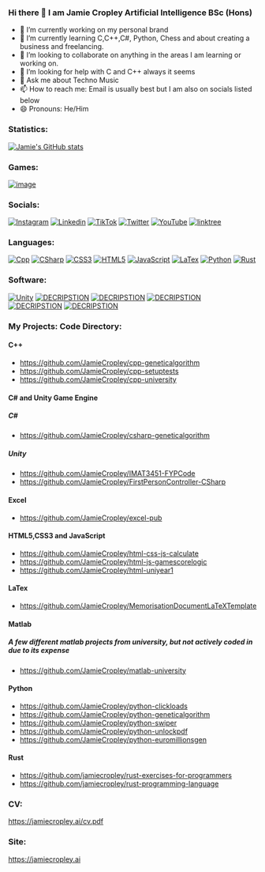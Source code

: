 ### Hi there 👋 I am Jamie Cropley Artificial Intelligence BSc (Hons)
- 🔭 I’m currently working on my personal brand
- 🌱 I’m currently learning C,C++,C#, Python, Chess and about creating a business and freelancing.
- 👯 I’m looking to collaborate on anything in the areas I am learning or working on.
- 🤔 I’m looking for help with C and C++ always it seems 
- 💬 Ask me about Techno Music
- 📫 How to reach me: Email is usually best but I am also on socials listed below
- 😄 Pronouns: He/Him
### Statistics:
[![Jamie's GitHub stats](https://github-readme-stats.vercel.app/api?username=JamieCropley)](https://github.com/JamieCropley)
### Games:
[![image](https://img.shields.io/badge/Itch.io-FA5C5C?style=for-the-badge&logo=itchdotio&logoColor=white)](https://jamiecropley.itch.io)
### Socials:
[![Instagram](https://img.shields.io/badge/Instagram-%23E4405F.svg?style=for-the-badge&logo=Instagram&logoColor=white)](https://instagram.com/jamiecropley)
[![Linkedin](https://img.shields.io/badge/LinkedIn-0077B5?style=for-the-badge&logo=linkedin&logoColor=white)](https://linkedin.com/in/jamiecropley)
[![TikTok](https://img.shields.io/badge/TikTok-000000?style=for-the-badge&logo=tiktok&logoColor=white)](https://tiktok.com/@jamiecropley)
[![Twitter](https://img.shields.io/badge/Twitter-1DA1F2?style=for-the-badge&logo=twitter&logoColor=white)](https://twitter.com/JamieCropley)
[![YouTube](https://img.shields.io/badge/YouTube-FF0000?style=for-the-badge&logo=youtube&logoColor=white)](https://youtube.com/JamieCropley)
[![linktree](https://img.shields.io/badge/linktree-39E09B?style=for-the-badge&logo=linktree&logoColor=white)](https://linktr.ee/JamieCropley)
### Languages:
<!--  [![C](https://img.shields.io/badge/C-00599C?style=for-the-badge&logo=c&logoColor=white)](https://www.iso-9899.info/wiki/Main_Page) -->
[![Cpp](https://img.shields.io/badge/C%2B%2B-00599C?style=for-the-badge&logo=c%2B%2B&logoColor=white)](https://isocpp.org/get-started)
[![CSharp](https://img.shields.io/badge/C%23-239120?style=for-the-badge&logo=c-sharp&logoColor=white)](https://www.csharpcourse.com/)
[![CSS3](https://img.shields.io/badge/CSS3-1572B6?style=for-the-badge&logo=css3&logoColor=white)](https://w3schools.com/css/default.asp)
[![HTML5](https://img.shields.io/badge/HTML5-E34F26?style=for-the-badge&logo=html5&logoColor=white)](https://www.w3schools.com/html/)
[![JavaScript](https://img.shields.io/badge/JavaScript-323330?style=for-the-badge&logo=javascript&logoColor=F7DF1E)](https://www.w3schools.com/js/default.asp)
[![LaTex](https://img.shields.io/badge/LaTeX-47A141?style=for-the-badge&logo=LaTeX&logoColor=white)](https://www.overleaf.com/learn/latex/Learn_LaTeX_in_30_minutes)
[![Python](https://img.shields.io/badge/Python-FFD43B?style=for-the-badge&logo=python&logoColor=blue)](https://www.python.org/about/gettingstarted/)
[![Rust](https://img.shields.io/static/v1?style=for-the-badge&message=Rust&color=000000&logo=Rust&logoColor=FFFFFF&label=)](https://www.rust-lang.org/learn)
### Software:
[![Unity](https://img.shields.io/badge/Unity-100000?style=for-the-badge&logo=unity&logoColor=white)](https://unity.com)
[![DECRIPSTION](https://img.shields.io/badge/sublime_text-%23575757.svg?&style=for-the-badge&logo=sublime-text&logoColor=important)](https://sublimetext.com)
[![DECRIPSTION](https://img.shields.io/badge/Visual_Studio-5C2D91?style=for-the-badge&logo=visual%20studio&logoColor=white)](https://visualstudio.microsoft.com)
[![DECRIPSTION](https://img.shields.io/badge/Arduino_IDE-00979D?style=for-the-badge&logo=arduino&logoColor=white)](https://www.arduino.cc/en/software)
[![DECRIPSTION](https://img.shields.io/badge/Microsoft_Excel-217346?style=for-the-badge&logo=microsoft-excel&logoColor=white)](https://www.office.com/launch/excel)
[![DECRIPSTION](https://img.shields.io/badge/Overleaf-47A141?style=for-the-badge&logo=Overleaf&logoColor=white)](https://overleaf.com/)
### My Projects: Code Directory:
<!-- #### C
- -->
#### C++
- https://github.com/JamieCropley/cpp-geneticalgorithm
- https://github.com/JamieCropley/cpp-setuptests
- https://github.com/JamieCropley/cpp-university
#### C# and Unity Game Engine
##### C#
- https://github.com/JamieCropley/csharp-geneticalgorithm
##### Unity
- https://github.com/JamieCropley/IMAT3451-FYPCode
- https://github.com/JamieCropley/FirstPersonController-CSharp
#### Excel
- https://github.com/JamieCropley/excel-pub
#### HTML5,CSS3 and JavaScript
- https://github.com/JamieCropley/html-css-js-calculate
- https://github.com/JamieCropley/html-js-gamescorelogic
- https://github.com/JamieCropley/html-uniyear1
#### LaTex
- https://github.com/JamieCropley/MemorisationDocumentLaTeXTemplate
#### Matlab
##### A few different matlab projects from university, but not actively coded in due to its expense
- https://github.com/JamieCropley/matlab-university
#### Python
- https://github.com/JamieCropley/python-clickloads
- https://github.com/JamieCropley/python-geneticalgorithm
- https://github.com/JamieCropley/python-swiper
- https://github.com/JamieCropley/python-unlockpdf
- https://github.com/JamieCropley/python-euromillionsgen
#### Rust
- https://github.com/jamiecropley/rust-exercises-for-programmers
- https://github.com/jamiecropley/rust-programming-language
### CV:
https://jamiecropley.ai/cv.pdf
### Site:
https://jamiecropley.ai
